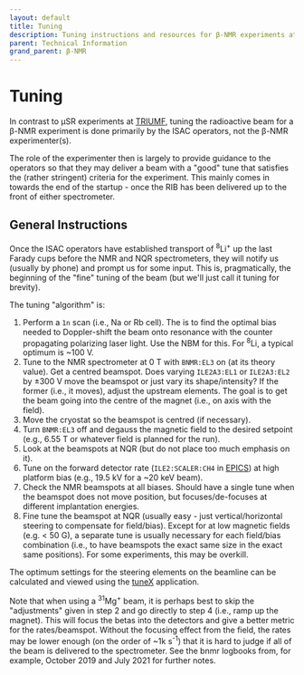 ```yaml
---
layout: default
title: Tuning
description: Tuning instructions and resources for β-NMR experiments at TRIUMF.
parent: Technical Information
grand_parent: β-NMR
---
```


# Tuning

In contrast to μSR experiments at [TRIUMF],
tuning the radioactive beam for a
β-NMR experiment is done primarily by the ISAC operators,
not the β-NMR experimenter(s).

The role of the experimenter then is largely to provide guidance to the
operators so that they may deliver a beam with a "good" tune that satisfies the
(rather stringent) criteria for the experiment.
This mainly comes in towards the end of the startup - once the RIB has been
delivered up to the front of either spectrometer.

## General Instructions

Once the ISAC operators have established transport of <sup>8</sup>Li<sup>+</sup>
up the last Farady cups before the NMR and NQR spectrometers,
they will notify us (usually by phone) and prompt us for some input.
This is, pragmatically, the beginning of the "fine" tuning of the beam
(but we'll just call it tuning for brevity).

The tuning "algorithm" is:

1. Perform a `1n` scan (i.e., Na or Rb cell). The is to find the optimal bias
   needed to Doppler-shift the beam onto resonance with the counter propagating
   polarizing laser light. Use the NBM for this. For <sup>8</sup>Li, a typical
   optimum is ~100 V.
1. Tune to the NMR spectrometer at 0 T with `BNMR:EL3` on (at its theory value).
   Get a centred beamspot. Does varying `ILE2A3:EL1` or `ILE2A3:EL2` by 
   ±300 V move the beamspot or just vary its shape/intensity?
   If the former (i.e., it moves), adjust the upstream elements.
   The goal is to get the beam going into the centre of the magnet
   (i.e., on axis with the field).
1. Move the cryostat so the beamspot is centred (if necessary).
1. Turn `BNMR:EL3` off and degauss the magnetic field to the desired setpoint
   (e.g., 6.55 T or whatever field is planned for the run).
1. Look at the beamspots at NQR (but do not place too much emphasis on it).
1. Tune on the forward detector rate (`ILE2:SCALER:CH4` in [EPICS]) at high platform bias
   (e.g., 19.5 kV for a ~20 keV beam).
1. Check the NMR beamspots at all biases. Should have a single tune when the
   beamspot does not move position, but focuses/de-focuses at different
   implantation energies.
1. Fine tune the beamspot at NQR (usually easy - just vertical/horizontal steering to compensate
   for field/bias). Except for at low magnetic fields (e.g. < 50 G), a separate tune is
   usually necessary for each field/bias combination (i.e., to have beamspots
   the exact same size in the exact same positions). For some experiments, this
   may be overkill.

The optimum settings for the steering elements on the beamline can be calculated
and viewed using the [tuneX] application.

Note that when using a <sup>31</sup>Mg<sup>+</sup> beam, it is perhaps best to
skip the "adjustments" given in step 2 and go directly to step 4 (i.e., ramp
up the magnet). This will focus the betas into the detectors and give a better
metric for the rates/beamspot. Without the focusing effect from the field, the
rates may be lower enough (on the order of ~1k s<sup>-1</sup>) that it is hard
to judge if all of the beam is delivered to the spectrometer.
See the bnmr logbooks from, for example, October 2019 and July 2021 for further
notes.

[EPICS]: https://en.wikipedia.org/wiki/EPICS
[TRIUMF]: https://www.triumf.ca/
[tuneX]: https://beta.hla.triumf.ca/beam/tuneX/